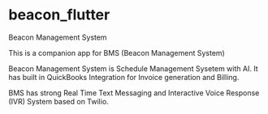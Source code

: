 # beacon_flutter

Beacon Management System

This is a companion app for BMS (Beacon Management System)

Beacon Management System is Schedule Management Sysetem with AI.
It has built in QuickBooks Integration for Invoice generation and Billing.

BMS has strong Real Time Text Messaging and Interactive Voice Response (IVR) System based on Twilio.


